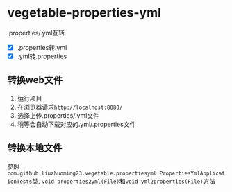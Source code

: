 # vegetable-properties-yml
.properties/.yml互转

- [x] .properties转.yml
- [x] .yml转.properties

## 转换web文件
1. 运行项目
2. 在浏览器请求`http://localhost:8080/`
3. 选择上传.properties/.yml文件
4. 稍等会自动下载对应的.yml/.properties文件

## 转换本地文件
参照`com.github.liuzhuoming23.vegetable.propertiesyml.PropertiesYmlApplicationTests`类,
`void properties2yml(File)`和`void yml2properties(File)`方法
